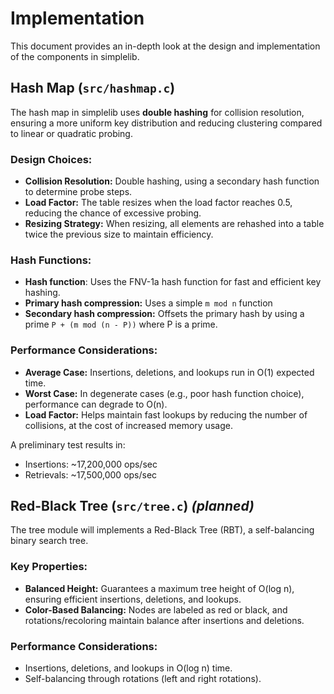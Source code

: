 # Implementation
This document provides an in-depth look at the design
and implementation of the components in simplelib. 

## Hash Map (`src/hashmap.c`)
The hash map in simplelib uses **double hashing** for collision resolution,
ensuring a more uniform key distribution and reducing clustering compared
to linear or quadratic probing.

### Design Choices:
- **Collision Resolution:** Double hashing, using a secondary hash function to determine probe steps.
- **Load Factor:** The table resizes when the load factor reaches 0.5, reducing the chance of excessive probing.
- **Resizing Strategy:** When resizing, all elements are rehashed into a table twice the previous size to maintain efficiency.

### Hash Functions:
- **Hash function**: Uses the FNV-1a hash function for fast and efficient key hashing.
- **Primary hash compression:** Uses a simple `m mod n` function 
- **Secondary hash compression:** Offsets the primary hash by using 
a prime `P + (m mod (n - P))` where P is a prime.

### Performance Considerations:
- **Average Case:** Insertions, deletions, and lookups run in O(1) expected time.
- **Worst Case:** In degenerate cases (e.g., poor hash function choice), performance can degrade to O(n).
- **Load Factor:** Helps maintain fast lookups by reducing the number of collisions, at the cost of increased memory usage.

A preliminary test results in:
* Insertions: ~17,200,000 ops/sec
* Retrievals: ~17,500,000 ops/sec

## Red-Black Tree (`src/tree.c`) *(planned)*
The tree module will implements a Red-Black Tree (RBT),
a self-balancing binary search tree.

### Key Properties:
- **Balanced Height:** Guarantees a maximum tree height of O(log n), ensuring efficient insertions, deletions, and lookups.
- **Color-Based Balancing:** Nodes are labeled as red or black, and rotations/recoloring maintain balance after insertions and deletions.

### Performance Considerations:
- Insertions, deletions, and lookups in O(log n) time.
- Self-balancing through rotations (left and right rotations).
